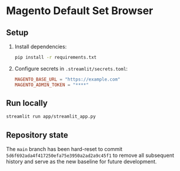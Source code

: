 # Magento Default Set Browser

## Setup

1. Install dependencies:
   ```bash
   pip install -r requirements.txt
   ```
2. Configure secrets in `.streamlit/secrets.toml`:
   ```toml
   MAGENTO_BASE_URL = "https://example.com"
   MAGENTO_ADMIN_TOKEN = "****"
   ```

## Run locally

```bash
streamlit run app/streamlit_app.py
```

## Repository state

The `main` branch has been hard-reset to commit `5d6f692ada4f417250efa75e3950a2ad2a9c45f1` to remove all subsequent history and serve as the new baseline for future development.
